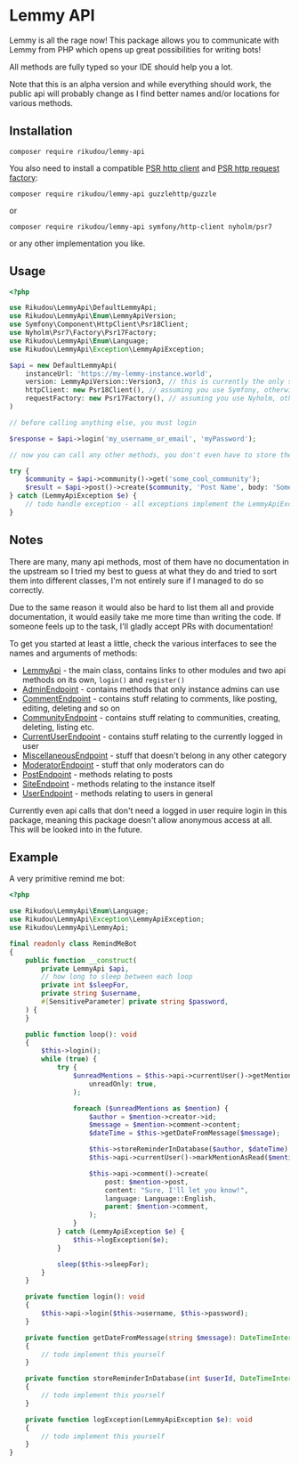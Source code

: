 # Lemmy API

Lemmy is all the rage now! This package allows you to communicate with Lemmy from PHP which opens up great possibilities
for writing bots!

All methods are fully typed so your IDE should help you a lot.

Note that this is an alpha version and while everything should work, the public api will probably change as I 
find better names and/or locations for various methods.

## Installation

`composer require rikudou/lemmy-api`

You also need to install a compatible [PSR http client](https://packagist.org/providers/psr/http-client-implementation)
and [PSR http request factory](https://packagist.org/providers/psr/http-factory-implementation):

`composer require rikudou/lemmy-api guzzlehttp/guzzle`

or 

`composer require rikudou/lemmy-api symfony/http-client nyholm/psr7`

or any other implementation you like.

## Usage

```php
<?php

use Rikudou\LemmyApi\DefaultLemmyApi;
use Rikudou\LemmyApi\Enum\LemmyApiVersion;
use Symfony\Component\HttpClient\Psr18Client;
use Nyholm\Psr7\Factory\Psr17Factory;
use Rikudou\LemmyApi\Enum\Language;
use Rikudou\LemmyApi\Exception\LemmyApiException;

$api = new DefaultLemmyApi(
    instanceUrl: 'https://my-lemmy-instance.world', 
    version: LemmyApiVersion::Version3, // this is currently the only supported version
    httpClient: new Psr18Client(), // assuming you use Symfony, otherwise provide any other implementation
    requestFactory: new Psr17Factory(), // assuming you use Nyholm, otherwise provide any other implementation,
)

// before calling anything else, you must login

$response = $api->login('my_username_or_email', 'myPassword');

// now you can call any other methods, you don't even have to store the $response result, you are logged in automatically

try {
    $community = $api->community()->get('some_cool_community');
    $result = $api->post()->create($community, 'Post Name', body: 'Some content', language: Language::English);
} catch (LemmyApiException $e) {
    // todo handle exception - all exceptions implement the LemmyApiException interface
}
```

## Notes

There are many, many api methods, most of them have no documentation in the upstream so I tried my best to guess
at what they do and tried to sort them into different classes, I'm not entirely sure if I managed to do so correctly.

Due to the same reason it would also be hard to list them all and provide documentation, it would easily take me more
time than writing the code.
If someone feels up to the task, I'll gladly accept PRs with documentation!

To get you started at least a little, check the various interfaces to see the names and arguments of methods:

- [LemmyApi](src/LemmyApi.php) - the main class, contains links to other modules and two api methods on its own, `login()`
and `register()`
- [AdminEndpoint](src/Endpoint/AdminEndpoint.php) - contains methods that only instance admins can use
- [CommentEndpoint](src/Endpoint/CommentEndpoint.php) - contains stuff relating to comments, like posting, editing, deleting and so on
- [CommunityEndpoint](src/Endpoint/CommunityEndpoint.php) - contains stuff relating to communities, creating, deleting, listing etc.
- [CurrentUserEndpoint](src/Endpoint/CurrentUserEndpoint.php) - contains stuff relating to the currently logged in user
- [MiscellaneousEndpoint](src/Endpoint/MiscellaneousEndpoint.php) - stuff that doesn't belong in any other category
- [ModeratorEndpoint](src/Endpoint/ModeratorEndpoint.php) - stuff that only moderators can do
- [PostEndpoint](src/Endpoint/PostEndpoint.php) - methods relating to posts
- [SiteEndpoint](src/Endpoint/SiteEndpoint.php) - methods relating to the instance itself
- [UserEndpoint](src/Endpoint/UserEndpoint.php) - methods relating to users in general

Currently even api calls that don't need a logged in user require login in this package, meaning this package
doesn't allow anonymous access at all.
This will be looked into in the future.

## Example

A very primitive remind me bot:

```php
<?php

use Rikudou\LemmyApi\Enum\Language;
use Rikudou\LemmyApi\Exception\LemmyApiException;
use Rikudou\LemmyApi\LemmyApi;

final readonly class RemindMeBot
{
    public function __construct(
        private LemmyApi $api,
        // how long to sleep between each loop
        private int $sleepFor,
        private string $username,
        #[SensitiveParameter] private string $password,
    ) {
    }

    public function loop(): void
    {
        $this->login();
        while (true) {
            try {
                $unreadMentions = $this->api->currentUser()->getMentions(
                    unreadOnly: true,
                );

                foreach ($unreadMentions as $mention) {
                    $author = $mention->creator->id;
                    $message = $mention->comment->content;
                    $dateTime = $this->getDateFromMessage($message);

                    $this->storeReminderInDatabase($author, $dateTime);
                    $this->api->currentUser()->markMentionAsRead($mention->personMention);

                    $this->api->comment()->create(
                        post: $mention->post,
                        content: "Sure, I'll let you know!",
                        language: Language::English,
                        parent: $mention->comment,
                    );
                }
            } catch (LemmyApiException $e) {
                $this->logException($e);
            }

            sleep($this->sleepFor);
        }
    }

    private function login(): void
    {
        $this->api->login($this->username, $this->password);
    }

    private function getDateFromMessage(string $message): DateTimeInterface
    {
        // todo implement this yourself
    }

    private function storeReminderInDatabase(int $userId, DateTimeInterface $dateTime): void
    {
        // todo implement this yourself
    }

    private function logException(LemmyApiException $e): void
    {
        // todo implement this yourself
    }
}
```
